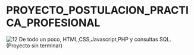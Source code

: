 # PROYECTO_POSTULACION_PRACTICA_PROFESIONAL
![12](https://user-images.githubusercontent.com/82549732/186312493-4810d51e-1c64-450d-b1e7-c07bd3871cc4.png)
De todo un poco, HTML,CSS,Javascript,PHP y consultas SQL. (Proyecto sin terminar)
